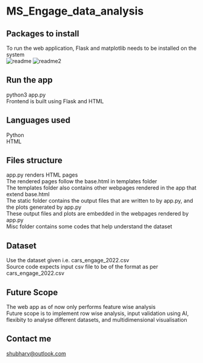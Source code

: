 # MS_Engage_data_analysis
## Packages to install
To run the web application, Flask and matplotlib needs to be installed on the system\
![readme](https://user-images.githubusercontent.com/95869528/170873180-f97a7f7c-086f-4503-9ba3-a328c37569e4.png)
![readme2](https://user-images.githubusercontent.com/95869528/170873239-d99c508b-7063-44a0-86f4-56b1801ef03f.png)

## Run the app
python3 app.py\
Frontend is built using Flask and HTML

## Languages used
Python \
HTML 

## Files structure
app.py renders HTML pages \
The rendered pages follow the base.html in templates folder\
The templates folder also contains other webpages rendered in the app that extend base.html\
The static folder contains the output files that are written to by app.py, and the plots generated by app.py\
These output files and plots are embedded in the webpages rendered by app.py \
Misc folder contains some codes that help understand the dataset 

## Dataset
Use the dataset given i.e. cars_engage_2022.csv \
Source code expects input csv file to be of the format as per cars_engage_2022.csv

## Future Scope
The web app as of now only performs feature wise analysis \
Future scope is to implement row wise analysis, input validation using AI, flexibity to analyse different datasets, and multidimensional visualisation

## Contact me
shubharv@outlook.com

